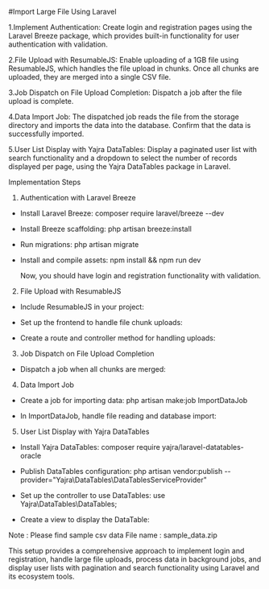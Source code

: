 #Import Large File Using Laravel

1.Implement Authentication: 
Create login and registration pages using the Laravel Breeze package, which provides built-in functionality for user authentication with validation.

2.File Upload with ResumableJS: 
Enable uploading of a 1GB file using ResumableJS, which handles the file upload in chunks. Once all chunks are uploaded, they are merged into a single CSV file.

3.Job Dispatch on File Upload Completion: 
Dispatch a job after the file upload is complete.

4.Data Import Job: 
The dispatched job reads the file from the storage directory and imports the data into the database. Confirm that the data is successfully imported.

5.User List Display with Yajra DataTables: 
Display a paginated user list with search functionality and a dropdown to select the number of records displayed per page, using the Yajra DataTables package in Laravel.

Implementation Steps
1. Authentication with Laravel Breeze
  -	Install Laravel Breeze:
    composer require laravel/breeze --dev 

  - Install Breeze scaffolding:
    php artisan breeze:install 

  - Run migrations:
    php artisan migrate 

  - Install and compile assets:
    npm install && npm run dev 

	Now, you should have login and registration functionality with validation.

2. File Upload with ResumableJS
  - Include ResumableJS in your project:
    <script src="https://cdn.jsdelivr.net/npm/resumablejs@1.1.0/resumable.min.js"></script> 

  - Set up the frontend to handle file chunk uploads:

  - Create a route and controller method for handling uploads:

3. Job Dispatch on File Upload Completion
  - Dispatch a job when all chunks are merged:

4. Data Import Job
  - Create a job for importing data:
    php artisan make:job ImportDataJob

  - In ImportDataJob, handle file reading and database import:

5. User List Display with Yajra DataTables
  - Install Yajra DataTables:
    composer require yajra/laravel-datatables-oracle 

  - Publish DataTables configuration:
    php artisan vendor:publish --provider="Yajra\DataTables\DataTablesServiceProvider" 

  - Set up the controller to use DataTables:
    use Yajra\DataTables\DataTables; 
   
  - Create a view to display the DataTable:

Note : 
Please find sample csv data
File name : sample_data.zip
 
This setup provides a comprehensive approach to implement login and registration, handle large file uploads, process data in background jobs, and display user lists with pagination and search functionality using Laravel and its ecosystem tools.


